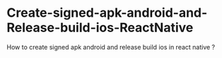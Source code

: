 # Create-signed-apk-android-and-Release-build-ios-ReactNative
How to create signed apk android and release build ios in react native ?
